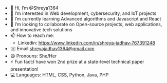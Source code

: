 - 👋 Hi, I’m @Shreya1364
- 👀 I’m interested in Web development, cybersecurity, and IoT projects
- 🌱 I’m currently learning Advanced algorithms and Javascript and React 
- 💞️ I’m looking to collaborate on Open-source projects, web applications, and innovative tech solutions
- 📫 How to reach me:
  - Linkedin: https://www.linkedin.com/in/shreya-jadhav-767391248
- ✉️ Email:shreyajadhav1364@gmail.com 
- 😄 Pronouns: She/Her 
- ⚡ Fun fact:I have won 2nd prize at a state-level technical paper presentation!
- 💻 Languages: HTML, CSS, Python, Java, PHP
<!---
Shreya1364/Shreya1364 is a ✨ special ✨ repository because its `README.md` (this file) appears on your GitHub profile.
You can click the Preview link to take a look at your changes.
--->
